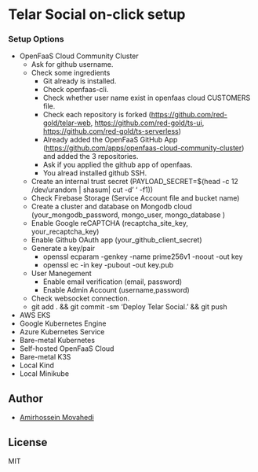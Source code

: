# Telar Social on-click setup

### Setup Options

- OpenFaaS Cloud Community Cluster
  + Ask for github username.
  + Check some ingredients
    - Git already is installed.
    - Check openfaas-cli.
    - Check whether user name exist in openfaas cloud CUSTOMERS file.
    - Check each repository is forked (https://github.com/red-gold/telar-web, https://github.com/red-gold/ts-ui, https://github.com/red-gold/ts-serverless)
    - Already added the OpenFaaS GitHub App (https://github.com/apps/openfaas-cloud-community-cluster) and added the 3 repositories.
    - Ask if you applied the github app of openfaas.
    - You alread installed github SSH.
  * Create an internal trust secret (PAYLOAD_SECRET=$(head -c 12 /dev/urandom | shasum| cut -d’ ‘ -f1))
  + Check Firebase Storage (Service Account file and bucket name)
  + Create a cluster and database on Mongodb cloud (your_mongodb_password, mongo_user, mongo_database )
  + Enable Google reCAPTCHA (recaptcha_site_key, your_recaptcha_key)
  + Enable Github OAuth app (your_github_client_secret)
  * Generate a key/pair
    - openssl ecparam -genkey -name prime256v1 -noout -out key
    - openssl ec -in key -pubout -out key.pub
  + User Manegement
    - Enable email verification (email, password)
    - Enable Admin Account (username,password)
  + Check websocket connection.
  * git add . && git commit -sm ‘Deploy Telar Social.’ && git push
- AWS EKS
- Google Kubernetes Engine
- Azure Kubernetes Service
- Bare-metal Kubernetes
- Self-hosted OpenFaaS Cloud
- Bare-metal K3S
- Local Kind
- Local Minikube

## Author

- [Amirhossein Movahedi](https://amir.red-gold.tech)
## License

MIT